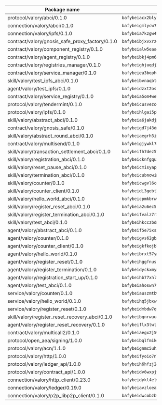 | Package name                                                  | Package hash                                                  |
| ------------------------------------------------------------- | ------------------------------------------------------------- |
| protocol/valory/abci/0.1.0                                    | `bafybeiacx2blykdxecheozr33ywnaxfigw5oxi7wifpnelryk3buyk5hzm` |
| connection/valory/abci/0.1.0                                  | `bafybeigmlycw7vbufh6cu4o7pwzqkqwdukz2h47drja5kz4qp7vwmjlvga` |
| connection/valory/ipfs/0.1.0                                  | `bafybeia7kzgw4tmkl6k2vjbnss4egvhcf4fmt7cnmpjjjbjogz2bu2j3fu` |
| contract/valory/gnosis_safe_proxy_factory/0.1.0               | `bafybeibjxvxrz4w5dqifhfeo4grsgib4wpdbb7c5ck7cmox5tortshrtci` |
| contract/valory/component_registry/0.1.0                      | `bafybeialw5eaa4v54s7i3sjsuy6d5k624quhxhziqntwq5hnz4g646sb7m` |
| contract/valory/agent_registry/0.1.0                          | `bafybeibkj4pm6ziqh2fl3xfsjiou4ibnxlipmvmqhgvc7xwpnaddbtxzli` |
| contract/valory/registries_manager/0.1.0                      | `bafybeighjuqdj2oq6tqckf7j3mqtighe7lpaahh7qt3sqxtbtjlur4tmj4` |
| contract/valory/service_manager/0.1.0                         | `bafybeiea3bophgb6ikqvpd7lzyluthlhoazbbrknvfncu4j7wbubfsrjeu` |
| skill/valory/test_ipfs_abci/0.1.0                             | `bafybeibvnaqbtnqkzkyqjnnghfytkvmjuzhe4sch2pdgydnpv5wgnhxo4y` |
| agent/valory/test_ipfs/0.1.0                                  | `bafybeidzxt2oszujqwedyclux44n5uqhc7fh3nm2um7k7e6t7xgl235o4m` |
| contract/valory/service_registry/0.1.0                        | `bafybeia5om4we7rsl7fm6z6s6yp37gkwvzbhjc325rdv3h2ryn3bp5t3ka` |
| protocol/valory/tendermint/0.1.0                              | `bafybeicusvezoqlmyt6iqomcbwaz3xkhk2qf3d56q5zprmj3xdxfy64k54` |
| protocol/valory/ipfs/0.1.0                                    | `bafybeihlgai5pbmkb6mjhvgy4gkql5uvpwvxbpdowczgz4ovxat6vajrq4` |
| skill/valory/abstract_abci/0.1.0                              | `bafybeia6jakdjpttotadbbmb6gcigfpsfmwuzj3xstfllkqssq7f6bugma` |
| contract/valory/gnosis_safe/0.1.0                             | `bafybeigd7j43dmssr72t3m3qbniitxuruedzwpimw7vqolpigxhryad6ne` |
| skill/valory/abstract_round_abci/0.1.0                        | `bafybeiaegrh3iydja6pa7aixdyokappzjlq3yqc4ankwcpepufwz25mxry` |
| contract/valory/multisend/0.1.0                               | `bafybeigjywkl7hydjsrkogob3xebj2ifhqwmfhhxoeyrndzhhxi5u6amey` |
| skill/valory/transaction_settlement_abci/0.1.0                | `bafybeifh7dez5teaxeppdq5t7euwnufysxzxfiufwtyq6qfxrdzmztaogm` |
| skill/valory/registration_abci/0.1.0                          | `bafybeicknfgquxho52m5afl6azuvdsjgednvlcsqq3oxgys3rhtgkygtz4` |
| skill/valory/reset_pause_abci/0.1.0                           | `bafybeicmisyappnna7jf5sdkytpc4rrafd5umxowl5nyrub6nd74sbgtaq` |
| skill/valory/termination_abci/0.1.0                           | `bafybeicubnowimmthb7mqwemei5bj6iol3d3gws3myvol2uc4kzyh3ubsi` |
| skill/valory/counter/0.1.0                                    | `bafybeicwgvl6cqu4wz7spe2fz6snwxfyicubfpdsvejspq5773eecbk4ta` |
| skill/valory/counter_client/0.1.0                             | `bafybeidi3gebt2tdas53djbnnw5yzkbzron4ruaubkoo3hv6fflmbzbecy` |
| skill/valory/hello_world_abci/0.1.0                           | `bafybeicpmkbrwbj353tm4lrqhlkckiwemh3zhnpomqvdflcxuild3hrscm` |
| skill/valory/register_reset_abci/0.1.0                        | `bafybeia2u6ec5zyi5ugfahytt32ih3yzwbjeq7srvjcmtxqi7x7ol4gbhq` |
| skill/valory/register_termination_abci/0.1.0                  | `bafybeifvalz7r3vnis2lnxd7fcwlvx632u2xgj3saox6r3vubxrzg4zgza` |
| skill/valory/test_abci/0.1.0                                  | `bafybeihkcczbdmay3sgqpvpuaupp72u4qhsy7m6itgg77ntkiuvbms5e6m` |
| agent/valory/abstract_abci/0.1.0                              | `bafybeif5e75xsx6fxots7waxc7plyczc7ttjcp6eodjtdugyk2lb43upwu` |
| agent/valory/counter/0.1.0                                    | `bafybeigvs62gbxzq3u22os7tnq45xw32q2juymwil6tjac4m44z32vtzoa` |
| agent/valory/counter_client/0.1.0                             | `bafybeigkfkojb7jxzymkbuddjtkfluwcbxisahvne64pvvyh3irlb6ycya` |
| agent/valory/hello_world/0.1.0                                | `bafybeibrxt57ymfffxkjiwvmbyorsptbqabyrkcrym6dmxx7ji5zj2bbem` |
| agent/valory/register_reset/0.1.0                             | `bafybeihggfnusf5pg7fyalk5gf7s7ynd75ouwp4fyfpk5comrhjwhvir7q` |
| agent/valory/register_termination/0.1.0                       | `bafybeidyckxmygkng3i5j44zvmova4djfwmoj3uipfxjlcs2osb77m3fsu` |
| agent/valory/registration_start_up/0.1.0                      | `bafybeihb77xhl7xarrkt2j247ywmgyepl6useaw3kufqxeysgxyepbpp6m` |
| agent/valory/test_abci/0.1.0                                  | `bafybeiahoswn7v2oedozkv7kbl7d7yp3akx3yads7553f3zrbitizym4yi` |
| service/valory/counter/0.1.0                                  | `bafybeiauszmtbwcu7h4fb5trxa2m7rf6nbixew3u74jyr6s2zelp6fzeai` |
| service/valory/hello_world/0.1.0                              | `bafybeihq5jbxwcjb3rh2zbv4zhhwku63rtiy7peqw3rwuudfpxwpigmdwe` |
| service/valory/register_reset/0.1.0                           | `bafybeidmbdw7qubvoumyozwb7py65x222dotrn6ufzemx2ldmtf56va5pq` |
| skill/valory/register_reset_recovery_abci/0.1.0               | `bafybeibqnrwuuouqkjkbir7inqlabtqav7s4sfb7ybadkxlek2lcdmm6ni` |
| agent/valory/register_reset_recovery/0.1.0                    | `bafybeiflx3twti2wwawi2de4ds6po5cbswtjsdihgejuilc3ppcf7rrlli` |
| contract/valory/multicall2/0.1.0                              | `bafybeiaegx2j5w6le2fhvzmx7stzujuezqfvicvnyqebtipivkek2cgh7m` |
| protocol/open_aea/signing/1.0.0                               | `bafybeibqlfmikg5hk4phzak6gqzhpkt6akckx7xppbp53mvwt6r73h7tk4` |
| protocol/valory/acn/1.1.0                                     | `bafybeignmc5uh3vgpuckljcj2tgg7hdqyytkm6m5b6v6mxtazdcvubibva` |
| protocol/valory/http/1.0.0                                    | `bafybeifyoio7nlh5zzyn5yz7krkou56l22to3cwg7gw5v5o3vxwklibhty` |
| protocol/valory/ledger_api/1.0.0                              | `bafybeih6hfzj2obw5oajnt6ng6355edgvi5ngoaub44vpuszqoplfvyaom` |
| protocol/valory/contract_api/1.0.0                            | `bafybeidv6wxpjyb2sdyibnmmum45et4zcla6tl63bnol6ztyoqvpl4spmy` |
| connection/valory/http_client/0.23.0                          | `bafybeidykl4elwbcjkqn32wt5h4h7tlpeqovrcq3c5bcplt6nhpznhgczi` |
| connection/valory/ledger/0.19.0                               | `bafybeiavzloea5rtoxfdqjuexkqzpgbq73n4sl6af2vwa4bv2wd22qigyi` |
| connection/valory/p2p_libp2p_client/0.1.0                     | `bafybeidwcobzb7ut3efegoedad7jfckvt2n6prcmd4g7xnkm6hp6aafrva` |

